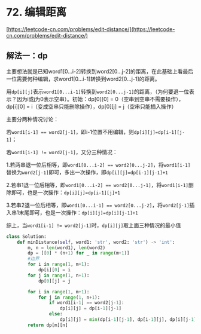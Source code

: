 # 72. 编辑距离

[https://leetcode-cn.com/problems/edit-distance/](https://leetcode-cn.com/problems/edit-distance/)

## 解法一：dp

主要想法就是已知word1\[0…i-2\]转换到word2\[0…j-2\]的距离，在此基础上看最后一位需要何种编辑，求word1\[0…i-1\]转换到word2\[0…j-1\]的距离。

用`dp[i][j]`表示`word1[0...i-1]`转换到`word2[0...j-1]`的距离，（为何要退一位表示？因为i或j为0表示空串）。初始：dp\[0\]\[0\] = 0（空串到空串不需要操作），dp\[i\]\[0\] = i（变成空串只能删除操作），dp\[0\]\[j\] = j（空串只能插入操作）

主要分两种情况讨论：

若`word1[i-1] == word2[j-1]`，即i-1位置不用编辑，则`dp[i][j]=dp[i-1][j-1]`；

若`word1[i-1] != word2[j-1]`，又分三种情况：

1.若两串退一位后相等，即`word1[0...i-2] == word2[0...j-2]`，将`word1[i-1]`替换为`word2[j-1]`即可，多出一次操作，即`dp[i][j]=dp[i-1][j-1]+1`

2.若串1退一位后相等，即`word1[0...i-2] == word2[0...j-1]`，将`word1[i-1]`删除即可，也是一次操作：`dp[i][j]=dp[i-1][j]+1`

3.若串2退一位后相等，即`word1[0...i-1] == word2[0...j-2]`，将`word2[j-1]`插入串1末尾即可，也是一次操作：`dp[i][j]=dp[i][j-1]+1`

综上，当`word1[i-1] != word2[j-1]`时，`dp[i][j]`取上面三种情况的最小值

```python
class Solution:
    def minDistance(self, word1: 'str', word2: 'str') -> 'int':
        m, n = len(word1), len(word2)
        dp = [[0] * (n+1) for _ in range(m+1)]
        #边界
        for i in range(1, m+1):
            dp[i][0] = i
        for j in range(1, n+1):
            dp[0][j] = j

        for i in range(1, m+1):
            for j in range(1, n+1):
                if word1[i-1] == word2[j-1]:
                    dp[i][j] = dp[i-1][j-1]
                else:
                    dp[i][j] = min(dp[i-1][j-1], dp[i-1][j], dp[i][j-1]) + 1 
        return dp[m][n]
```

